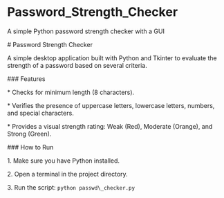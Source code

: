 # Password\_Strength\_Checker

A simple Python password strength checker with a GUI



\# Password Strength Checker



A simple desktop application built with Python and Tkinter to evaluate the strength of a password based on several criteria.



\### Features

\* Checks for minimum length (8 characters).

\* Verifies the presence of uppercase letters, lowercase letters, numbers, and special characters.

\* Provides a visual strength rating: Weak (Red), Moderate (Orange), and Strong (Green).



\### How to Run

1\.  Make sure you have Python installed.

2\.  Open a terminal in the project directory.

3\.  Run the script: `python passwd\_checker.py`

